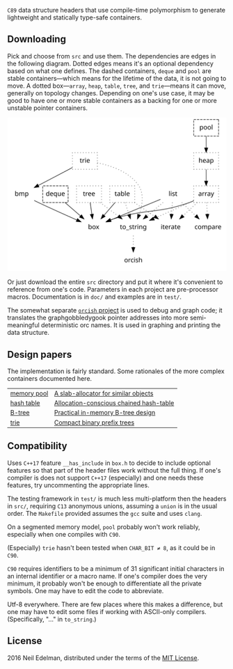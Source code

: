 `C89` data structure headers that use compile-time polymorphism to
generate lightweight and statically type-safe containers.

## Downloading ##

Pick and choose from `src` and use them. The dependencies are edges
in the following diagram. Dotted edges means it's an optional dependency
based on what one defines. The dashed containers, `deque` and `pool`
are stable containers—which means for the lifetime of the data, it is not
going to move. A dotted box—`array`, `heap`, `table`, `tree`, and
`trie`—means it can move, generally on topology changes. Depending on
one's use case, it may be good to have one or more stable containers
as a backing for one or more unstable pointer containers.

![Dependencies](dependencies.svg)

Or just download the entire `src` directory and put it where it's
convenient to reference from one's code. Parameters in each project
are pre-processor macros. Documentation is in `doc/` and examples
are in `test/`.

The somewhat separate [`orcish`
project](https://github.com/neil-edelman/orcish) is used to debug
and graph code; it translates the graphgobbledygook pointer addresses
into more semi-meaningful deterministic orc names. It is used in
graphing and printing the data structure.

## Design papers ##

The implementation is fairly standard. Some rationales of the more
complex containers documented here.

<table><tr>
<td><a href = "doc/pool/">memory pool</a></td>
<td><a href = "doc/pool/pool.pdf">A slab-allocator for similar objects</a></td>
</tr><tr>
<td><a href = "doc/table/">hash table</a></td>
<td><a href = "doc/table/table.pdf">Allocation-conscious chained hash-table</a></td>
</tr><tr>
<td><a href = "doc/tree/">B-tree</a></td>
<td><a href = "doc/tree/tree.pdf">Practical in-memory B-tree design</a></td>
</tr><tr>
<td><a href = "doc/trie/">trie</a></td>
<td><a href = "doc/trie/trie.pdf">Compact binary prefix trees</a></td>
</tr></table>

## Compatibility ##

Uses `C++17` feature `__has_include` in `box.h` to decide to include
optional features so that part of the header files work without the
full thing. If one's compiler is does not support `C++17` (especially)
and one needs these features, try uncommenting the appropriate
lines.

The testing framework in `test/` is much less multi-platform then
the headers in `src/`, requiring `C13` anonymous unions, assuming
a `union` is in the usual order. The `Makefile` provided assumes
the `gcc` suite and uses `clang`.

On a segmented memory model, `pool` probably won't work reliably,
especially when one compiles with `C90`.

(Especially) `trie` hasn't been tested when `CHAR_BIT ≠ 8`, as it
could be in `C90`.

`C90` requires identifiers to be a minimum of 31 significant initial
characters in an internal identifier or a macro name. If one's
compiler does the very minimum, it probably won't be enough to
differentiate all the private symbols. One may have to edit the
code to abbreviate.

Utf-8 everywhere. There are few places where this makes a difference,
but one may have to edit some files if working with ASCII-only
compilers. (Specifically, "…" in `to_string`.)

## License ##

2016 Neil Edelman, distributed under the terms of the [MIT
License](https://opensource.org/licenses/MIT).
